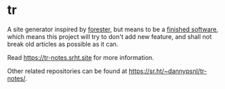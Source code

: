 # tr

A site generator inspired by [forester](https://www.forester-notes.org/index/index.xml), but means to be a [finished software](https://josem.co/the-beauty-of-finished-software/), which means this project will try to don't add new feature, and shall not break old articles as possible as it can.

Read https://tr-notes.srht.site for more information.

Other related repositories can be found at https://sr.ht/~dannypsnl/tr-notes/.
